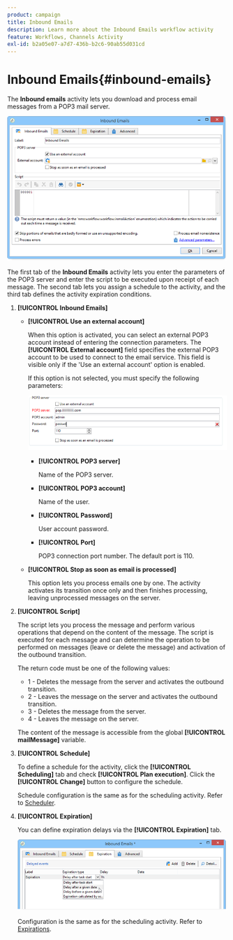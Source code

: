```yaml
---
product: campaign
title: Inbound Emails
description: Learn more about the Inbound Emails workflow activity
feature: Workflows, Channels Activity
exl-id: b2a05e07-a7d7-436b-b2c6-90ab55d031cd
---
```

# Inbound Emails{#inbound-emails}



The **Inbound emails** activity lets you download and process email messages from a POP3 mail server.

![](assets/email_rec_edit_1.png)

The first tab of the **Inbound Emails** activity lets you enter the parameters of the POP3 server and enter the script to be executed upon receipt of each message. The second tab lets you assign a schedule to the activity, and the third tab defines the activity expiration conditions.

1. **[!UICONTROL Inbound Emails]**

    * **[!UICONTROL Use an external account]**

      When this option is activated, you can select an external POP3 account instead of entering the connection parameters. The **[!UICONTROL External account]** field specifies the external POP3 account to be used to connect to the email service. This field is visible only if the 'Use an external account' option is enabled.

      If this option is not selected, you must specify the following parameters:
    
      ![](assets/email_rec_edit_1b.png)

        * **[!UICONTROL POP3 server]**

          Name of the POP3 server.
        
        * **[!UICONTROL POP3 account]**

          Name of the user.
        
        * **[!UICONTROL Password]**

          User account password.
        
        * **[!UICONTROL Port]**

          POP3 connection port number. The default port is 110.

    * **[!UICONTROL Stop as soon as email is processed]**

      This option lets you process emails one by one. The activity activates its transition once only and then finishes processing, leaving unprocessed messages on the server.

1. **[!UICONTROL Script]**

   The script lets you process the message and perform various operations that depend on the content of the message. The script is executed for each message and can determine the operation to be performed on messages (leave or delete the message) and activation of the outbound transition.

   The return code must be one of the following values:

    * 1 - Deletes the message from the server and activates the outbound transition.
    * 2 - Leaves the message on the server and activates the outbound transition.
    * 3 - Deletes the message from the server.
    * 4 - Leaves the message on the server.

   The content of the message is accessible from the global **[!UICONTROL mailMessage]** variable.

1. **[!UICONTROL Schedule]**

   To define a schedule for the activity, click the **[!UICONTROL Scheduling]** tab and check **[!UICONTROL Plan execution]**. Click the **[!UICONTROL Change]** button to configure the schedule.

   Schedule configuration is the same as for the scheduling activity. Refer to [Scheduler](scheduler.md).

1. **[!UICONTROL Expiration]**

   You can define expiration delays via the **[!UICONTROL Expiration]** tab.

   ![](assets/email_rec_edit_3.png)

   Configuration is the same as for the scheduling activity. Refer to [Expirations](defining-approvals.md).
